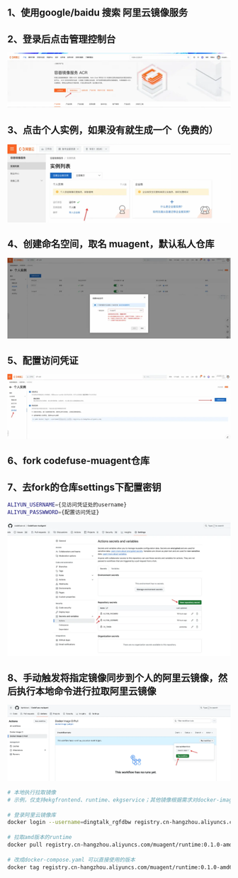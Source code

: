 

## 1、使用google/baidu 搜索 阿里云镜像服务

## 2、登录后点击管理控制台
![](resources/aliyun_01.webp)

## 3、点击个人实例，如果没有就生成一个（免费的）
![](resources/aliyun_02.webp)

## 4、创建命名空间，取名 muagent，默认私人仓库
![](resources/aliyun_03.webp)

## 5、配置访问凭证
![](resources/aliyun_04.webp)

## 6、fork codefuse-muagent仓库

## 7、去fork的仓库settings下配置密钥
```bash
ALIYUN_USERNAME={见访问凭证处的username}
ALIYUN_PASSWWORD={配置访问凭证}
```
![](resources/aliyun_05.webp)

## 8、手动触发将指定镜像同步到个人的阿里云镜像，然后执行本地命令进行拉取阿里云镜像
![](resources/aliyun_06.webp)

```bash
# 本地执行拉取镜像
# 示例，仅支持ekgfrontend、runtime、ekgservice；其他镜像根据需求对docker-image-pull进行修改

# 登录阿里云镜像库
docker login --username=dingtalk_rgfdbw registry.cn-hangzhou.aliyuncs.com

# 拉取amd版本的runtime
docker pull registry.cn-hangzhou.aliyuncs.com/muagent/runtime:0.1.0-amd64

# 改成docker-compose.yaml 可以直接使用的版本
docker tag registry.cn-hangzhou.aliyuncs.com/muagent/runtime:0.1.0-amd64 runtime:0.1.0
```